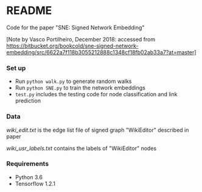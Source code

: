 # README #

Code for the paper "SNE: Signed Network Embedding"

[Note by Vasco Portilheiro, December 2018: accessed from https://bitbucket.org/bookcold/sne-signed-network-embedding/src/6622a7f118b3055212888c1348cf18fb02ab33a7?at=master]

### Set up ###

* Run `python walk.py` to generate random walks
* Run `python SNE.py` to train the network embeddings
* `test.py` includes the testing code for node classification and link prediction

### Data ###
*wiki_edit.txt* is the edge list file of signed graph "WikiEditor" described in paper

*wiki_usr_labels.txt* contains the labels of "WikiEditor" nodes

### Requirements ###

* Python 3.6
* Tensorflow 1.2.1